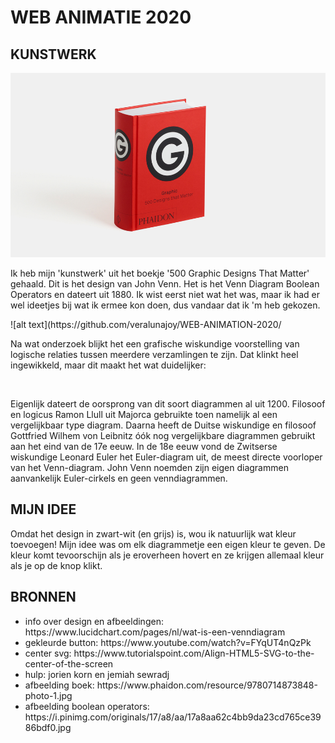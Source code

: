 <h1> WEB ANIMATIE 2020 </h1>

<h2> KUNSTWERK </h2>
<img src="images/boek.jpg" alt="">
<p> Ik heb mijn 'kunstwerk' uit het boekje '500 Graphic Designs That Matter' gehaald. Dit is het design van John Venn. Het is het Venn Diagram Boolean Operators en dateert uit 1880. Ik wist eerst niet wat het was, maar ik had er wel ideetjes bij wat ik ermee kon doen, dus vandaar dat ik 'm heb gekozen. </p> ![alt text](https://github.com/veralunajoy/WEB-ANIMATION-2020/
<p> Na wat onderzoek blijkt het een grafische wiskundige voorstelling van logische relaties tussen meerdere verzamlingen te zijn. Dat klinkt heel ingewikkeld, maar dit maakt het wat duidelijker:</p>

<img src="images/diagram1.jpg" alt=""> <img src="images/diagram2.jpg" alt="">

<p> Eigenlijk dateert de oorsprong van dit soort diagrammen al uit 1200. Filosoof en logicus Ramon Llull uit Majorca gebruikte toen namelijk al een vergelijkbaar type diagram. Daarna heeft de Duitse wiskundige en filosoof Gottfried Wilhem von Leibnitz óók nog vergelijkbare diagrammen gebruikt aan het eind van de 17e eeuw. In de 18e eeuw vond de Zwitserse wiskundige Leonard Euler het Euler-diagram uit, de meest directe voorloper van het Venn-diagram. John Venn noemden zijn eigen diagrammen aanvankelijk Euler-cirkels en geen venndiagrammen.</p>

<h2> MIJN IDEE </h2>
Omdat het design in zwart-wit (en grijs) is, wou ik natuurlijk wat kleur toevoegen! Mijn idee was om elk diagrammetje een eigen kleur te geven. De kleur komt tevoorschijn als je eroverheen hovert en ze krijgen allemaal kleur als je op de knop klikt.

<h2> BRONNEN </h2>
<ul>
  <li> info over design en afbeeldingen: https://www.lucidchart.com/pages/nl/wat-is-een-venndiagram </li>
  <li> gekleurde button: https://www.youtube.com/watch?v=FYqUT4nQzPk </li>
  <li> center svg: https://www.tutorialspoint.com/Align-HTML5-SVG-to-the-center-of-the-screen </li>
  <li> hulp: jorien korn en jemiah sewradj </li>
  <li> afbeelding boek: https://www.phaidon.com/resource/9780714873848-photo-1.jpg </li>
  <li> afbeelding boolean operators: https://i.pinimg.com/originals/17/a8/aa/17a8aa62c4bb9da23cd765ce3986bdf0.jpg </li>
